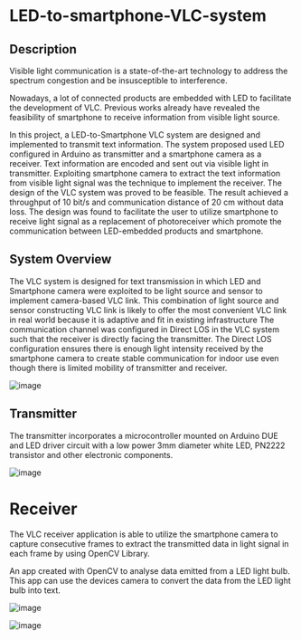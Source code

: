 # LED-to-smartphone-VLC-system

## Description
Visible light communication is a state-of-the-art technology to address the spectrum congestion and be insusceptible to interference. 

Nowadays, a lot of connected products are embedded with LED to facilitate the development of VLC. Previous works already have revealed the feasibility of smartphone to receive information from visible light source. 

In this project, a LED-to-Smartphone VLC system are designed and implemented to transmit text information. The system proposed used LED configured in Arduino as transmitter and a smartphone camera as a receiver. Text information are encoded and sent out via visible light in transmitter. 
Exploiting smartphone camera to extract the text information from visible light signal was the technique to implement the receiver. 
The design of the VLC system was proved to be feasible. The result achieved a throughput of 10 bit/s and communication distance of 20 cm without data loss. The design was found to facilitate the user to utilize smartphone to receive light signal as a replacement of photoreceiver which promote the communication between LED-embedded products and smartphone.

## System Overview

The VLC system is designed for text transmission in which LED and Smartphone camera were exploited to be light source and sensor to implement camera-based VLC link. 
This combination of light source and sensor constructing VLC link is likely to offer the most convenient VLC link in real world because it is adaptive and fit in existing infrastructure The communication channel was configured in Direct LOS in the VLC system such that the receiver is directly facing the transmitter. 
The Direct LOS configuration ensures there is enough light intensity received by the smartphone camera to create stable communication for indoor use even though there is limited mobility of transmitter and receiver.


![image](https://user-images.githubusercontent.com/48129546/94846764-3fdacd00-0454-11eb-8ce3-ae4df6417302.png)


## Transmitter
The transmitter incorporates a microcontroller mounted on Arduino DUE and LED driver circuit with a low power 3mm diameter white LED, PN2222 transistor and other electronic components.

![image](https://user-images.githubusercontent.com/48129546/94847156-cabbc780-0454-11eb-901c-a90f6570cfc6.png)


# Receiver
The VLC receiver application is able to utilize the smartphone camera to capture consecutive frames to extract the transmitted data in light signal in each frame by using OpenCV Library.

An app created with OpenCV to analyse data emitted from a LED light bulb. This app can use the devices camera to convert the data from the LED light bulb into text.

![image](https://user-images.githubusercontent.com/48129546/94847412-21c19c80-0455-11eb-9d70-31c4d219b888.png)

![image](https://user-images.githubusercontent.com/48129546/94851147-9ea34500-045a-11eb-98b2-f42e07434ea7.png)
